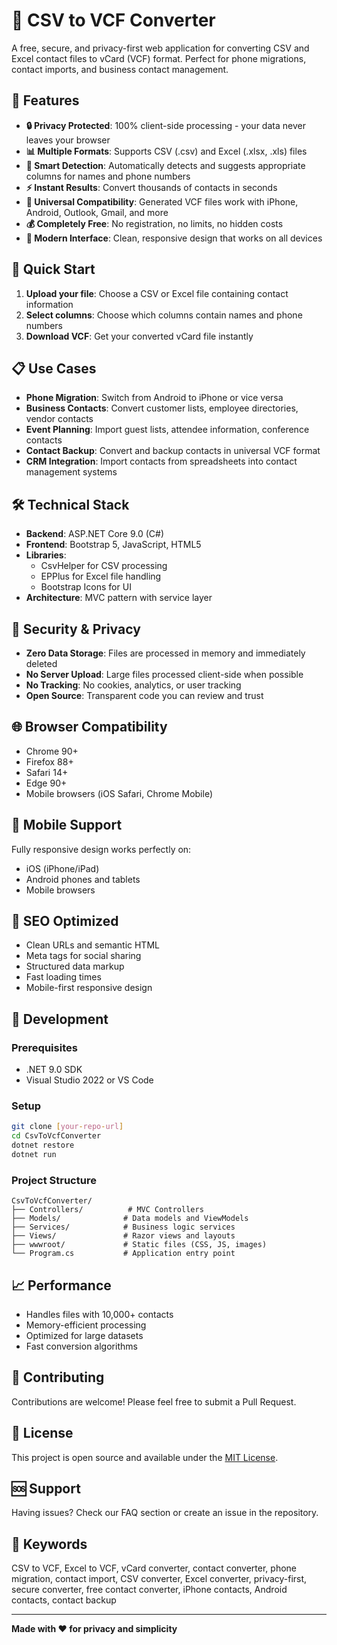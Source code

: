 # 📱 CSV to VCF Converter

A free, secure, and privacy-first web application for converting CSV and Excel contact files to vCard (VCF) format. Perfect for phone migrations, contact imports, and business contact management.

## 🌟 Features

- **🔒 Privacy Protected**: 100% client-side processing - your data never leaves your browser
- **📊 Multiple Formats**: Supports CSV (.csv) and Excel (.xlsx, .xls) files
- **🎯 Smart Detection**: Automatically detects and suggests appropriate columns for names and phone numbers
- **⚡ Instant Results**: Convert thousands of contacts in seconds
- **📱 Universal Compatibility**: Generated VCF files work with iPhone, Android, Outlook, Gmail, and more
- **💰 Completely Free**: No registration, no limits, no hidden costs
- **🎨 Modern Interface**: Clean, responsive design that works on all devices

## 🚀 Quick Start

1. **Upload your file**: Choose a CSV or Excel file containing contact information
2. **Select columns**: Choose which columns contain names and phone numbers
3. **Download VCF**: Get your converted vCard file instantly

## 📋 Use Cases

- **Phone Migration**: Switch from Android to iPhone or vice versa
- **Business Contacts**: Convert customer lists, employee directories, vendor contacts
- **Event Planning**: Import guest lists, attendee information, conference contacts
- **Contact Backup**: Convert and backup contacts in universal VCF format
- **CRM Integration**: Import contacts from spreadsheets into contact management systems

## 🛠️ Technical Stack

- **Backend**: ASP.NET Core 9.0 (C#)
- **Frontend**: Bootstrap 5, JavaScript, HTML5
- **Libraries**: 
  - CsvHelper for CSV processing
  - EPPlus for Excel file handling
  - Bootstrap Icons for UI
- **Architecture**: MVC pattern with service layer

## 🔐 Security & Privacy

- **Zero Data Storage**: Files are processed in memory and immediately deleted
- **No Server Upload**: Large files processed client-side when possible
- **No Tracking**: No cookies, analytics, or user tracking
- **Open Source**: Transparent code you can review and trust

## 🌐 Browser Compatibility

- Chrome 90+
- Firefox 88+
- Safari 14+
- Edge 90+
- Mobile browsers (iOS Safari, Chrome Mobile)

## 📱 Mobile Support

Fully responsive design works perfectly on:
- iOS (iPhone/iPad)
- Android phones and tablets
- Mobile browsers

## 🎯 SEO Optimized

- Clean URLs and semantic HTML
- Meta tags for social sharing
- Structured data markup
- Fast loading times
- Mobile-first responsive design

## 🔧 Development

### Prerequisites
- .NET 9.0 SDK
- Visual Studio 2022 or VS Code

### Setup
```bash
git clone [your-repo-url]
cd CsvToVcfConverter
dotnet restore
dotnet run
```

### Project Structure
```
CsvToVcfConverter/
├── Controllers/          # MVC Controllers
├── Models/              # Data models and ViewModels
├── Services/            # Business logic services
├── Views/               # Razor views and layouts
├── wwwroot/             # Static files (CSS, JS, images)
└── Program.cs           # Application entry point
```

## 📈 Performance

- Handles files with 10,000+ contacts
- Memory-efficient processing
- Optimized for large datasets
- Fast conversion algorithms

## 🤝 Contributing

Contributions are welcome! Please feel free to submit a Pull Request.

## 📄 License

This project is open source and available under the [MIT License](LICENSE).

## 🆘 Support

Having issues? Check our FAQ section or create an issue in the repository.

## 🔗 Keywords

CSV to VCF, Excel to VCF, vCard converter, contact converter, phone migration, contact import, CSV converter, Excel converter, privacy-first, secure converter, free contact converter, iPhone contacts, Android contacts, contact backup

---

**Made with ❤️ for privacy and simplicity**